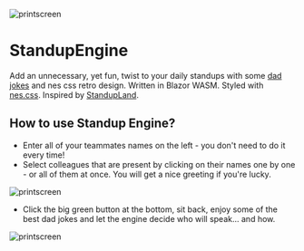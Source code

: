 ![printscreen](https://user-images.githubusercontent.com/89458930/179614452-b6219cc9-cdcc-4898-8d48-7b60edaa72f2.png)

# StandupEngine
Add an unnecessary, yet fun, twist to your daily standups with some [dad jokes](https://icanhazdadjoke.com/) and nes css retro design. Written in Blazor WASM. Styled with [nes.css](https://nostalgic-css.github.io/NES.css/). Inspired by [StandupLand](https://github.com/Coreusa/standupland).

## How to use Standup Engine?
- Enter all of your teammates names on the left - you don't need to do it every time!
- Select colleagues that are present by clicking on their names one by one - or all of them at once. You will get a nice greeting if you're lucky.

![printscreen](https://user-images.githubusercontent.com/89458930/179614529-488d9f15-b384-4130-b685-dc0341ca9046.png)

- Click the big green button at the bottom, sit back, enjoy some of the best dad jokes and let the engine decide who will speak... and how.

![printscreen](https://user-images.githubusercontent.com/89458930/179614681-6812cee7-20b9-47f4-8205-faac75ad3309.png)

